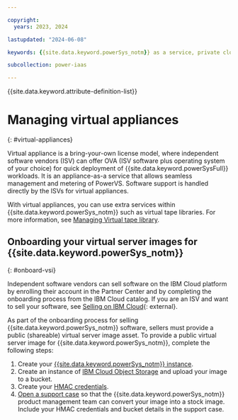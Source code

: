 ```yaml
---

copyright:
  years: 2023, 2024

lastupdated: "2024-06-08"

keywords: {{site.data.keyword.powerSys_notm}} as a service, private cloud, how-to, managing virtual appliances

subcollection: power-iaas

---
```


{{site.data.keyword.attribute-definition-list}}

# Managing virtual appliances
{: #virtual-appliances}

Virtual appliance is a bring-your-own license model, where independent software vendors (ISV) can offer OVA (ISV software plus operating system of your choice) for quick deployment of {{site.data.keyword.powerSysFull}} workloads. It is an appliance-as-a service that allows seamless management and metering of PowerVS. Software support is handled directly by the ISVs for virtual appliances.

With virtual appliances, you can use extra services within {{site.data.keyword.powerSys_notm}} such as virtual tape libraries. For more information, see [Managing Virtual tape library](/docs/power-iaas?topic=power-iaas-manage-vtl).


## Onboarding your virtual server images for {{site.data.keyword.powerSys_notm}}
{: #onboard-vsi}

Independent software vendors can sell software on the IBM Cloud platform by enrolling their account in the Partner Center and by completing the onboarding process from the IBM Cloud catalog. If you are an ISV and want to sell your software, see [Selling on IBM Cloud](/docs/sell?topic=sell-selling-clouds){: external}.

As part of the onboarding process for selling {{site.data.keyword.powerSys_notm}} software, sellers must provide a public (shareable) virtual server image asset. To provide a public virtual server image for {{site.data.keyword.powerSys_notm}}, complete the following steps:

1.	Create your [{{site.data.keyword.powerSys_notm}} instance](/docs/power-iaas?topic=power-iaas-creating-power-virtual-server).
2.	Create an instance of [IBM Cloud Object Storage](/docs/cloud-object-storage?topic=cloud-object-storage-getting-started-cloud-object-storage) and upload your image to a bucket.
3.	Create your [HMAC credentials](/docs/cloud-object-storage?topic=cloud-object-storage-uhc-hmac-credentials-main).
4.	[Open a support case](/docs/power-iaas?topic=power-iaas-getting-help-and-support) so that the {{site.data.keyword.powerSys_notm}} product management team can convert your image into a stock image. Include your HMAC credentials and bucket details in the support case.
